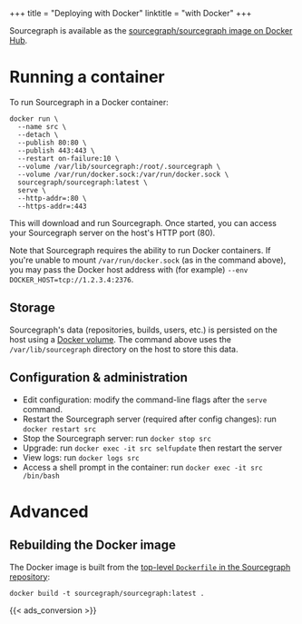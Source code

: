 +++
title = "Deploying with Docker"
linktitle = "with Docker"
+++

Sourcegraph is available as the
[sourcegraph/sourcegraph image on Docker Hub](https://hub.docker.com/r/sourcegraph/sourcegraph/).

# Running a container

To run Sourcegraph in a Docker container:

```
docker run \
  --name src \
  --detach \
  --publish 80:80 \
  --publish 443:443 \
  --restart on-failure:10 \
  --volume /var/lib/sourcegraph:/root/.sourcegraph \
  --volume /var/run/docker.sock:/var/run/docker.sock \
  sourcegraph/sourcegraph:latest \
  serve \
  --http-addr=:80 \
  --https-addr=:443
```

This will download and run Sourcegraph. Once started, you can access
your Sourcegraph server on the host's HTTP port (80).

Note that Sourcegraph requires the ability to run Docker
containers. If you're unable to mount `/var/run/docker.sock` (as in
the command above), you may pass the Docker host address with (for
example) `--env DOCKER_HOST=tcp://1.2.3.4:2376`.


## Storage

Sourcegraph's data (repositories, builds, users, etc.) is persisted on
the host using a
[Docker volume](https://docs.docker.com/userguide/dockervolumes/). The
command above uses the `/var/lib/sourcegraph` directory on the host to
store this data.


## Configuration & administration

* Edit configuration: modify the command-line flags after the `serve` command.
* Restart the Sourcegraph server (required after config changes): run
  `docker restart src`
* Stop the Sourcegraph server: run `docker stop src`
* Upgrade: run `docker exec -it src selfupdate` then restart the server
* View logs: run `docker logs src`
* Access a shell prompt in the container: run `docker exec -it src
  /bin/bash`


# Advanced

## Rebuilding the Docker image

The Docker image is built from the
[top-level `Dockerfile` in the Sourcegraph repository](https://src.sourcegraph.com/sourcegraph/.tree/Dockerfile):

```
docker build -t sourcegraph/sourcegraph:latest .
```

{{< ads_conversion >}}
